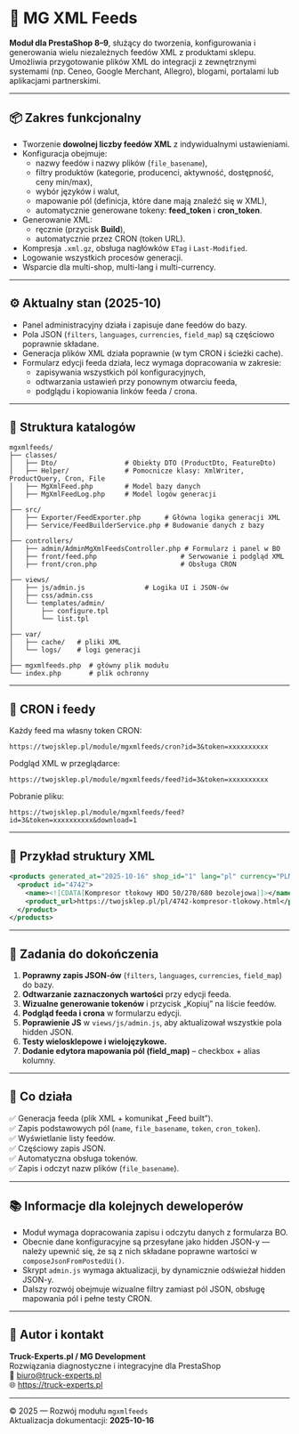 # 🧩 MG XML Feeds

**Moduł dla PrestaShop 8–9**, służący do tworzenia, konfigurowania i generowania wielu niezależnych feedów XML z produktami sklepu.  
Umożliwia przygotowanie plików XML do integracji z zewnętrznymi systemami (np. Ceneo, Google Merchant, Allegro), blogami, portalami lub aplikacjami partnerskimi.

---

## 📦 Zakres funkcjonalny

- Tworzenie **dowolnej liczby feedów XML** z indywidualnymi ustawieniami.
- Konfiguracja obejmuje:
  - nazwy feedów i nazwy plików (`file_basename`),
  - filtry produktów (kategorie, producenci, aktywność, dostępność, ceny min/max),
  - wybór języków i walut,
  - mapowanie pól (definicja, które dane mają znaleźć się w XML),
  - automatycznie generowane tokeny: **feed_token** i **cron_token**.
- Generowanie XML:
  - ręcznie (przycisk **Build**),
  - automatycznie przez CRON (token URL).
- Kompresja `.xml.gz`, obsługa nagłówków `ETag` i `Last-Modified`.
- Logowanie wszystkich procesów generacji.
- Wsparcie dla multi-shop, multi-lang i multi-currency.

---

## ⚙️ Aktualny stan (2025-10)

- Panel administracyjny działa i zapisuje dane feedów do bazy.
- Pola JSON (`filters`, `languages`, `currencies`, `field_map`) są częściowo poprawnie składane.
- Generacja plików XML działa poprawnie (w tym CRON i ścieżki cache).
- Formularz edycji feeda działa, lecz wymaga dopracowania w zakresie:
  - zapisywania wszystkich pól konfiguracyjnych,
  - odtwarzania ustawień przy ponownym otwarciu feeda,
  - podglądu i kopiowania linków feeda / crona.

---

## 🧱 Struktura katalogów

```
mgxmlfeeds/
├── classes/
│   ├── Dto/                 # Obiekty DTO (ProductDto, FeatureDto)
│   ├── Helper/              # Pomocnicze klasy: XmlWriter, ProductQuery, Cron, File
│   ├── MgXmlFeed.php        # Model bazy danych
│   ├── MgXmlFeedLog.php     # Model logów generacji
│
├── src/
│   ├── Exporter/FeedExporter.php      # Główna logika generacji XML
│   ├── Service/FeedBuilderService.php # Budowanie danych z bazy
│
├── controllers/
│   ├── admin/AdminMgXmlFeedsController.php # Formularz i panel w BO
│   ├── front/feed.php                     # Serwowanie i podgląd XML
│   ├── front/cron.php                     # Obsługa CRON
│
├── views/
│   ├── js/admin.js               # Logika UI i JSON-ów
│   ├── css/admin.css
│   └── templates/admin/
│       ├── configure.tpl
│       └── list.tpl
│
├── var/
│   ├── cache/   # pliki XML
│   └── logs/    # logi generacji
│
├── mgxmlfeeds.php  # główny plik modułu
└── index.php       # plik ochronny
```

---

## 🧠 CRON i feedy

Każdy feed ma własny token CRON:

```
https://twojsklep.pl/module/mgxmlfeeds/cron?id=3&token=xxxxxxxxxx
```

Podgląd XML w przeglądarce:
```
https://twojsklep.pl/module/mgxmlfeeds/feed?id=3&token=xxxxxxxxxx
```

Pobranie pliku:
```
https://twojsklep.pl/module/mgxmlfeeds/feed?id=3&token=xxxxxxxxxx&download=1
```

---

## 🔧 Przykład struktury XML

```xml
<products generated_at="2025-10-16" shop_id="1" lang="pl" currency="PLN">
  <product id="4742">
    <name><![CDATA[Kompresor tłokowy HDO 50/270/680 bezolejowa]]></name>
    <product_url>https://twojsklep.pl/pl/4742-kompresor-tlokowy.html</product_url>
  </product>
</products>
```

---

## 🚧 Zadania do dokończenia

1. **Poprawny zapis JSON-ów** (`filters`, `languages`, `currencies`, `field_map`) do bazy.
2. **Odtwarzanie zaznaczonych wartości** przy edycji feeda.
3. **Wizualne generowanie tokenów** i przycisk „Kopiuj” na liście feedów.
4. **Podgląd feeda i crona** w formularzu edycji.
5. **Poprawienie JS** w `views/js/admin.js`, aby aktualizował wszystkie pola hidden JSON.
6. **Testy wielosklepowe i wielojęzykowe.**
7. **Dodanie edytora mapowania pól (field_map)** – checkbox + alias kolumny.

---

## 🧩 Co działa

✅ Generacja feeda (plik XML + komunikat „Feed built”).  
✅ Zapis podstawowych pól (`name`, `file_basename`, `token`, `cron_token`).  
✅ Wyświetlanie listy feedów.  
✅ Częściowy zapis JSON.  
✅ Automatyczna obsługa tokenów.  
✅ Zapis i odczyt nazw plików (`file_basename`).

---

## 📚 Informacje dla kolejnych deweloperów

- Moduł wymaga dopracowania zapisu i odczytu danych z formularza BO.  
- Obecnie dane konfiguracyjne są przesyłane jako hidden JSON-y — należy upewnić się, że są z nich składane poprawne wartości w `composeJsonFromPostedUi()`.  
- Skrypt `admin.js` wymaga aktualizacji, by dynamicznie odświeżał hidden JSON-y.  
- Dalszy rozwój obejmuje wizualne filtry zamiast pól JSON, obsługę mapowania pól i pełne testy CRON.

---

## 🧾 Autor i kontakt

**Truck-Experts.pl / MG Development**  
Rozwiązania diagnostyczne i integracyjne dla PrestaShop  
📧 biuro@truck-experts.pl  
🌐 https://truck-experts.pl

---

© 2025 — Rozwój modułu `mgxmlfeeds`  
Aktualizacja dokumentacji: **2025-10-16**
